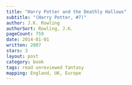 ```yaml
---
title: "Harry Potter and the Deathly Hallows"
subtitle: "(Harry Potter, #7)"
author: J.K. Rowling
authorSort: Rowling, J.K.
pageCount: 759
date: 2014-01-01
written: 2007
stars: 3
layout: post
category: book
tags: read unreviewed fantasy
mapping: England, UK, Europe
---
```

